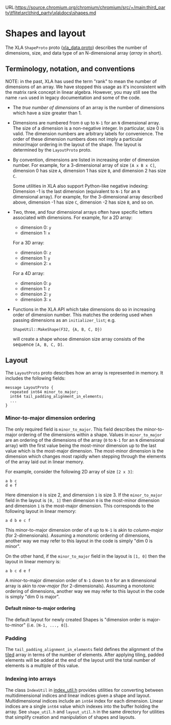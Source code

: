 URL:https://source.chromium.org/chromium/chromium/src/+/main:third_party\tflite\src\third_party\xla\docs\shapes.md
# Shapes and layout

The XLA `ShapeProto` proto
([xla_data.proto](https://github.com/openxla/xla/tree/main/xla/xla_data.proto))
describes the number of dimensions, size, and data type of an N-dimensional
array (*array* in short).

## Terminology, notation, and conventions

NOTE: in the past, XLA has used the term "rank" to mean the number of dimensions
of an array. We have stopped this usage as it's inconsistent with the matrix
rank concept in linear algebra. However, you may still see the name `rank` used
in legacy documentation and some of the code.

*   The *true number of dimensions* of an array is the number of dimensions
    which have a size greater than 1.

*   Dimensions are numbered from `0` up to `N-1` for an `N` dimensional array.
    The size of a dimension is a non-negative integer. In particular, size 0 is
    valid. The dimension numbers are arbitrary labels for convenience. The
    order of these dimension numbers does not imply a particular minor/major
    ordering in the layout of the shape. The layout is determined by the
    `LayoutProto` proto.

*   By convention, dimensions are listed in increasing order of dimension
    number. For example, for a 3-dimensional array of size `[A x B x C]`,
    dimension 0 has size `A`, dimension 1 has size `B`, and dimension 2 has size
    `C`.

    Some utilities in XLA also support Python-like negative indexing: Dimension
    -1 is the last dimension (equivalent to `N-1` for an `N` dimensional array).
    For example, for the 3-dimensional array described above, dimension -1 has
    size `C`, dimension -2 has size `B`, and so on.

*   Two, three, and four dimensional arrays often have specific letters
    associated with dimensions. For example, for a 2D array:

    *   dimension 0: `y`
    *   dimension 1: `x`

    For a 3D array:

    *   dimension 0: `z`
    *   dimension 1: `y`
    *   dimension 2: `x`

    For a 4D array:

    *   dimension 0: `p`
    *   dimension 1: `z`
    *   dimension 2: `y`
    *   dimension 3: `x`

*   Functions in the XLA API which take dimensions do so in increasing order of
    dimension number. This matches the ordering used when passing dimensions as
    an `initializer_list`; e.g.

    `ShapeUtil::MakeShape(F32, {A, B, C, D})`

    will create a shape whose dimension size array consists of the sequence `[A,
    B, C, D]`.

## Layout

The `LayoutProto` proto describes how an array is represented in memory. It
includes the following fields:

```
message LayoutProto {
  repeated int64 minor_to_major;
  int64 tail_padding_alignment_in_elements;
  ...
}
```

### Minor-to-major dimension ordering

The only required field is `minor_to_major`. This field describes the
minor-to-major ordering of the dimensions within a shape. Values in
`minor_to_major` are an ordering of the dimensions of the array (`0` to `N-1`
for an `N` dimensional array) with the first value being the most-minor
dimension up to the last value which is the most-major dimension. The most-minor
dimension is the dimension which changes most rapidly when stepping through the
elements of the array laid out in linear memory.

For example, consider the following 2D array of size `[2 x 3]`:

```
a b c
d e f
```

Here dimension `0` is size 2, and dimension `1` is size 3. If the
`minor_to_major` field in the layout is `[0, 1]` then dimension `0` is the
most-minor dimension and dimension `1` is the most-major dimension. This
corresponds to the following layout in linear memory:

```
a d b e c f
```

This minor-to-major dimension order of `0` up to `N-1` is akin to *column-major*
(for 2-dimensionals). Assuming a monotonic ordering of dimensions, another way
we may refer to this layout in the code is simply "dim 0 is minor".

On the other hand, if the `minor_to_major` field in the layout is `[1, 0]` then
the layout in linear memory is:

```
a b c d e f
```

A minor-to-major dimension order of `N-1` down to `0` for an `N` dimensional
array is akin to *row-major* (for 2-dimensionals). Assuming a monotonic
ordering of dimensions, another way we may refer to this layout in the code is
simply "dim 0 is major".

#### Default minor-to-major ordering

The default layout for newly created Shapes is "dimension order is
major-to-minor" (i.e. `[N-1, ..., 0]`).

### Padding

The `tail_padding_alignment_in_elements` field defines the alignment of the
[tiled](tiled_layout.md) array in terms of the number of elements. After
applying tiling, padded elements will be added at the end of the layout until
the total number of elements is a multiple of this value.

### Indexing into arrays

The class `IndexUtil` in
[index_util.h](https://github.com/openxla/xla/tree/main/xla/index_util.h)
provides utilities for converting between multidimensional indices and linear
indices given a shape and layout. Multidimensional indices include an `int64`
index for each dimension. Linear indices are a single `int64` value which
indexes into the buffer holding the array. See `shape_util.h` and
`layout_util.h` in the same directory for utilities that simplify creation and
manipulation of shapes and layouts.
